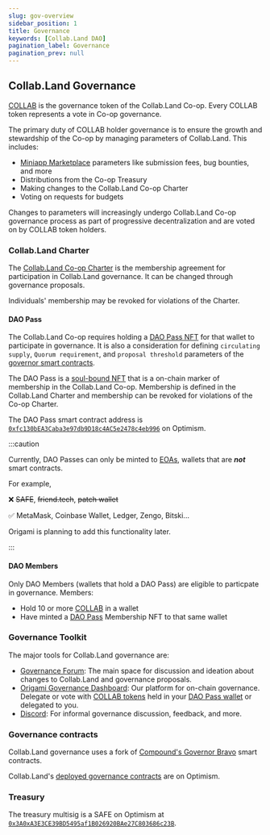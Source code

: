```yaml
---
slug: gov-overview
sidebar_position: 1
title: Governance
keywords: [Collab.Land DAO]
pagination_label: Governance
pagination_prev: null
---
```


## Collab.Land Governance

[COLLAB](../token/token_overview) is the governance token of the Collab.Land Co-op. Every COLLAB token represents a vote in Co-op governance.

The primary duty of COLLAB holder governance is to ensure the growth and stewardship of the Co-op by managing parameters of Collab.Land. This includes:

- [Miniapp Marketplace](../../help-docs/marketplace/) parameters like submission fees, bug bounties, and more
- Distributions from the Co-op Treasury
- Making changes to the Collab.Land Co-op Charter
- Voting on requests for budgets

Changes to parameters will increasingly undergo Collab.Land Co-op governance process as part of progressive decentralization and are voted on by COLLAB token holders.

### Collab.Land Charter

The [Collab.Land Co-op Charter](https://drive.google.com/file/d/1sjpVGYMMoV-dCBjBc1a9oZ9afjOVqvLE/preview?format=pdf) is the membership agreement for participation in Collab.Land governance. It can be changed through governance proposals.

Individuals' membership may be revoked for violations of the Charter.

#### DAO Pass

The Collab.Land Co-op requires holding a [DAO Pass NFT](https://opensea.io/collection/collab-land-dao-pass) for that wallet to participate in governance. It is also a consideration for defining `circulating supply`, `Quorum requirement`, and `proposal threshold` parameters of the [governor smart contracts](./contracts).

The DAO Pass is a [soul-bound NFT](https://vitalik.ca/general/2022/01/26/soulbound.html) that is a on-chain marker of membership in the Collab.Land Co-op. Membership is defined in the Collab.Land Charter and membership can be revoked for violations of the Co-op Charter.

The DAO Pass smart contract address is [`0xfc130bEA3Caba3e97db9D18c4AC5e2478c4eb996`](https://optimistic.etherscan.io/token/0xfc130bea3caba3e97db9d18c4ac5e2478c4eb996) on Optimism.

:::caution

Currently, DAO Passes can only be minted to [EOAs](https://ethereum.org/en/developers/docs/accounts/#types-of-account), wallets that are _**not**_ smart contracts.

For example,

❌ ~~SAFE~~, ~~friend.tech~~, ~~patch wallet~~

✅ MetaMask, Coinbase Wallet, Ledger, Zengo, Bitski...

Origami is planning to add this functionality later.

:::

#### DAO Members

Only DAO Members (wallets that hold a DAO Pass) are eligible to particpate in governance. Members:

- Hold 10 or more [COLLAB](../token/token_overview) in a wallet
- Have minted a [DAO Pass](#dao-pass) Membership NFT to that same wallet

### Governance Toolkit

The major tools for Collab.Land governance are:

- [Governance Forum](https://gov.collab.land/): The main space for discussion and ideation about changes to Collab.Land and governance proposals.
- [Origami Governance Dashboard](https://app.joinorigami.com/join/258692110553841664): Our platform for on-chain governance. Delegate or vote with [COLLAB tokens](../token/token_overview) held in your [DAO Pass wallet](#dao-pass) or delegated to you.
- [Discord](https://discord.gg/collabland): For informal governance discussion, feedback, and more.

### Governance contracts

Collab.Land governance uses a fork of [Compound's Governor Bravo](https://docs.compound.finance/v2/governance/) smart contracts.

Collab.Land's [deployed governance contracts](./contracts) are on Optimism.

### Treasury

The treasury multisig is a SAFE on Optimism at [`0x3A0xA3E3CE39BD5495af1B026920BAe27C803686c23B`](https://app.safe.global/home?safe=oeth%3A0xA3E3CE39BD5495af1B026920BAe27C803686c23B).
